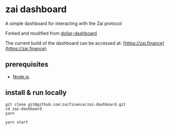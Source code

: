 # zai dashboard

A simple dashboard for interacting with the Zai protocol

Forked and modified from [dollar-dashboard](https://github.com/emptysetsquad/dollar-dashboard)

The current build of the dashboard can be accessed at: [https://zai.finance](https://zai.finance)

## prerequisites

- [Node.js](https://nodejs.org/en/download/).

## install & run locally

```shell
git clone git@github.com:zaifinance/zai-dashboard.git
cd zai-dashboard
yarn

yarn start
```
